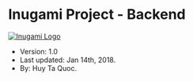 # Inugami Project - Backend

[![Inugami Logo](https://i.imgur.com/tjyLlWQ.png)](https://github.com)

- Version: 1.0
- Last updated: Jan 14th, 2018.
- By: Huy Ta Quoc.
